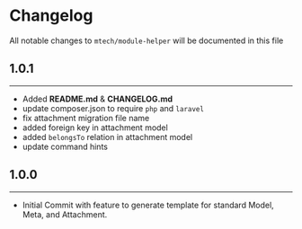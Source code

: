<h1>Changelog</h1>

All notable changes to `mtech/module-helper` will be documented in this file

1.0.1
------------------------------------------
------------------------------------------
- Added **README.md** & **CHANGELOG.md**
- update composer.json to require `php` and `laravel`
- fix attachment migration file name
- added foreign key in attachment model
- added `belongsTo` relation in attachment model
- update command hints

1.0.0
------------------------------------------
------------------------------------------
- Initial Commit with feature to generate template for standard Model, Meta, and Attachment.

